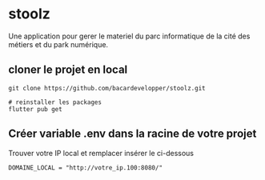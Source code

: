 # stoolz
Une application pour gerer le materiel du parc informatique de la cité des métiers et du park numérique.
## cloner le projet en local
```
git clone https://github.com/bacardevelopper/stoolz.git

# reinstaller les packages
flutter pub get
```

## Créer variable .env dans la racine de votre projet

Trouver votre IP local et remplacer insérer le ci-dessous

```
DOMAINE_LOCAL = "http://votre_ip.100:8080/"
```

